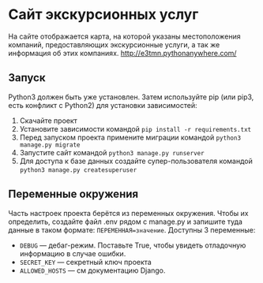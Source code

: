 # Сайт экскурсионных услуг
На сайте отображается карта, на которой указаны местоположения компаний, предоставляющих экскурсионные услуги, а так же информация об этих компаниях.
http://e3tmn.pythonanywhere.com/
## Запуск
Python3 должен быть уже установлен. Затем используйте pip (или pip3, есть конфликт с Python2) для установки зависимостей:
1. Скачайте проект
2. Установите зависимости командой `pip install -r requirements.txt`
3. Перед запуском проекта примените миграции командой `python3 manage.py migrate`
4. Запустите сайт командой `python3 manage.py runserver`
5. Для доступа к базе данных создайте супер-пользователя командой `python3 manage.py createsuperuser`
## Переменные окружения
Часть настроек проекта берётся из переменных окружения. Чтобы их определить, создайте файл .env рядом с manage.py и запишите туда данные в таком формате: `ПЕРЕМЕННАЯ=значение`.
Доступны 3 переменные:
- `DEBUG` — дебаг-режим. Поставьте True, чтобы увидеть отладочную информацию в случае ошибки.
- `SECRET_KEY` — секретный ключ проекта
- `ALLOWED_HOSTS` — см документацию Django.
